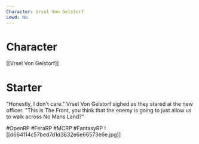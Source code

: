 ```yaml
---
Character: Vrsel Von Gelstorf
Lewd: No
---
```

# Character
[[Vrsel Von Gelstorf]]

# Starter
"Honestly, I don't care." Vrsel Von Gelstorf sighed as they stared at the new officer. "This is The Front, you think that the enemy is going to just allow us to walk across No Mans Land?"

#OpenRP #FeraRP #MCRP #FantasyRP 
![[d664114c57bed7d1d3632e6e66573e6e.jpg]]